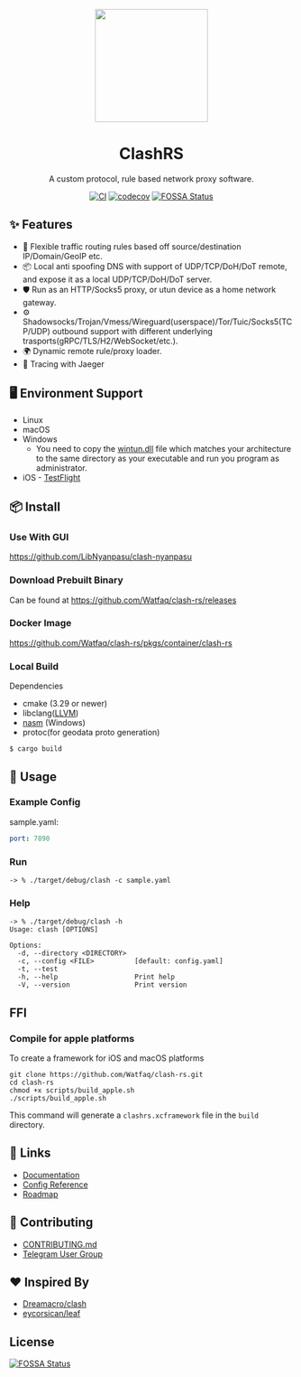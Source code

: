 <p align="center">
  <a href="https://ant.design">
    <img width="200" src="https://github.com/Watfaq/clash-rs/assets/543405/76122ef1-eac8-478a-8ba4-ca5e54f8e272">
  </a>
</p>

<h1 align="center">ClashRS</h1>

<div align="center">

A custom protocol, rule based network proxy software.

[![CI](https://github.com/Watfaq/clash-rs/actions/workflows/ci.yml/badge.svg)](https://github.com/Watfaq/clash-rs/actions/workflows/ci.yml)
[![codecov](https://codecov.io/gh/Watfaq/clash-rs/graph/badge.svg?token=ZQK5WB63KR)](https://codecov.io/gh/Watfaq/clash-rs)
[![FOSSA Status](https://app.fossa.com/api/projects/git%2Bgithub.com%2FVendettaReborn%2Fclash-rs.svg?type=shield)](https://app.fossa.com/projects/git%2Bgithub.com%2FVendettaReborn%2Fclash-rs?ref=badge_shield)

</div>

## ✨ Features

- 🌈 Flexible traffic routing rules based off source/destination IP/Domain/GeoIP etc.
- 📦 Local anti spoofing DNS with support of UDP/TCP/DoH/DoT remote, and expose it as a local UDP/TCP/DoH/DoT server.
- 🛡 Run as an HTTP/Socks5 proxy, or utun device as a home network gateway.
- ⚙️ Shadowsocks/Trojan/Vmess/Wireguard(userspace)/Tor/Tuic/Socks5(TCP/UDP) outbound support with different underlying trasports(gRPC/TLS/H2/WebSocket/etc.).
- 🌍 Dynamic remote rule/proxy loader.
- 🎵 Tracing with Jaeger

## 🖥 Environment Support

- Linux
- macOS
- Windows
  - You need to copy the [wintun.dll](https://wintun.net/) file which matches your architecture to the same directory as your executable and run you program as administrator.
- iOS - [TestFlight](https://testflight.apple.com/join/cLy4Ub5C) 

## 📦 Install

### Use With GUI

https://github.com/LibNyanpasu/clash-nyanpasu

### Download Prebuilt Binary

Can be found at https://github.com/Watfaq/clash-rs/releases

### Docker Image

https://github.com/Watfaq/clash-rs/pkgs/container/clash-rs

### Local Build

Dependencies

* cmake (3.29 or newer)
* libclang([LLVM](https://github.com/llvm/llvm-project/releases/tag/llvmorg-16.0.4))
* [nasm](https://www.nasm.us/pub/nasm/releasebuilds/2.16/win64/) (Windows)
* protoc(for geodata proto generation)
```
$ cargo build
```

## 🔨 Usage

### Example Config

sample.yaml:

```yaml
port: 7890
```

### Run
```shell
-> % ./target/debug/clash -c sample.yaml
```

### Help
```shell
-> % ./target/debug/clash -h
Usage: clash [OPTIONS]

Options:
  -d, --directory <DIRECTORY>
  -c, --config <FILE>          [default: config.yaml]
  -t, --test
  -h, --help                   Print help
  -V, --version                Print version
```

## FFI

### Compile for apple platforms

To create a framework for iOS and macOS platforms

```shell
git clone https://github.com/Watfaq/clash-rs.git
cd clash-rs
chmod +x scripts/build_apple.sh
./scripts/build_apple.sh
```

This command will generate a `clashrs.xcframework` file in the `build` directory.

## 🔗 Links

- [Documentation](https://watfaq.gitbook.io/clashrs-user-manual/)
- [Config Reference](https://watfaq.github.io/clash-rs/)
- [Roadmap](https://github.com/Watfaq/clash-rs/issues/59)


## 🤝 Contributing

- [CONTRIBUTING.md](CONTRIBUTING.md)
- [Telegram User Group](https://t.me/thisisnotclash)

## ❤️ Inspired By
- [Dreamacro/clash](https://github.com/Dreamacro/clash)
- [eycorsican/leaf](https://github.com/eycorsican/leaf)


## License
[![FOSSA Status](https://app.fossa.com/api/projects/git%2Bgithub.com%2FVendettaReborn%2Fclash-rs.svg?type=large)](https://app.fossa.com/projects/git%2Bgithub.com%2FVendettaReborn%2Fclash-rs?ref=badge_large)